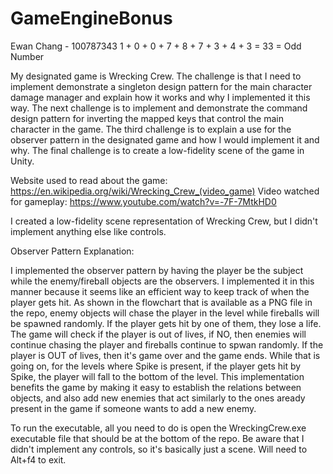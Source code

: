 # GameEngineBonus
Ewan Chang - 100787343
1 + 0 + 0 + 7 + 8 + 7 + 3 + 4 + 3 = 33 = Odd Number

My designated game is Wrecking Crew. The challenge is that I need to implement demonstrate a singleton design pattern for the main character damage manager
and explain how it works and why I implemented it this way. The next challenge is to implement and demonstrate the command design pattern for inverting the
mapped keys that control the main character in the game. The third challenge is to explain a use for the observer pattern in the designated game and how
I would implement it and why. The final challenge is to create a low-fidelity scene of the game in Unity.

Website used to read about the game: https://en.wikipedia.org/wiki/Wrecking_Crew_(video_game)
Video watched for gameplay: https://www.youtube.com/watch?v=-7F-7MtkHD0

I created a low-fidelity scene representation of Wrecking Crew, but I didn't implement anything else like controls.

Observer Pattern Explanation:

I implemented the observer pattern by having the player be the subject while the enemy/fireball objects are the observers.
I implemented it in this manner because it seems like an efficient way to keep track of when the player gets hit.
As shown in the flowchart that is available as a PNG file in the repo, enemy objects will chase the player in the level while fireballs will be spawned randomly.
If the player gets hit by one of them, they lose a life. The game will check if the player is out of lives, if NO, then enemies will
continue chasing the player and fireballs continue to spwan randomly. If the player is OUT of lives, then it's game over and the game ends.
While that is going on, for the levels where Spike is present, if the player gets hit by Spike, the player will fall to the bottom of the level.
This implementation benefits the game by making it easy to establish the relations between objects, and also add new enemies that act similarly
to the ones aready present in the game if someone wants to add a new enemy.

To run the executable, all you need to do is open the WreckingCrew.exe executable file that should be at the bottom of the repo.
Be aware that I didn't implement any controls, so it's basically just a scene. Will need to Alt+f4 to exit.